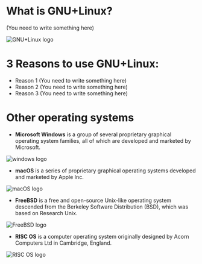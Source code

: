 # What is GNU+Linux?
(You need to write something here)

![GNU+Linux logo](rb.gy/e9nsdv)

# 3 Reasons to use GNU+Linux:
* Reason 1 (You need to write something here)
* Reason 2 (You need to write something here)
* Reason 3 (You need to write something here)

# Other operating systems
* **Microsoft Windows** is a group of several proprietary graphical operating system families, all of which are developed and marketed by Microsoft.

![windows logo](rb.gy/haywqb)
 
* **macOS** is a series of proprietary graphical operating systems developed and marketed by Apple Inc.

![macOS logo](rb.gy/oosd4b)
 
* **FreeBSD** is a free and open-source Unix-like operating system descended from the Berkeley Software Distribution (BSD), which was based on Research Unix.

![FreeBSD logo](rb.gy/91m1gf)

* **RISC OS** is a computer operating system originally designed by Acorn Computers Ltd in Cambridge, England.

![RISC OS logo](rb.gy/kxv3y4)
